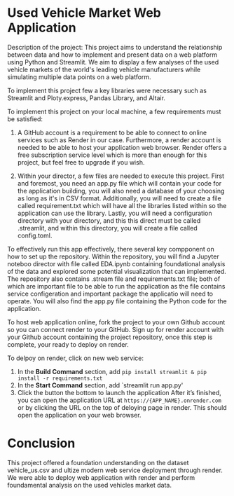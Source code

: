 # Used Vehicle Market Web Application

Description of the project:
This project aims to understand the relationship between data and how to implement and present data on a web platform using Python and Streamlit. We aim to display a few analyses of the used vehicle markets of the world's leading vehicle manufacturers while simulating multiple data points on a web platform. 

To implement this project few a key libraries were necessary such as Streamlit and Ploty.express, Pandas Library, and Altair. 

To implement this project on your local machine, a few requirements must be satisfied:

1. A GitHub account is a requirement to be able to connect to online services such as Render in our case. Furthermore, a render account is needed to be able to host your application web browser. Render offers a free subscription service level which is more than enough for this project, but feel free to upgrade if you wish. 

2. Within your director, a few files are needed to execute this project. First and foremost, you need an app.py file which will contain your code for the application building, you will also need a database of your choosing as long as it's in CSV format. Additionally, you will need to create a file called requirement.txt which will have all the libraries listed within so the application can use the library. Lastly, you will need a configuration directory with your directory, and this this direct must be called .streamlit, and within this directory, you will create a file called config.toml.


To effectively run this app effectively, there several key compponent on how to set up the repository. Within the repository, you will find a Jupyter noteboo director with file called EDA.ipynb containing foundational analysis of the data and explored some potential visualization that can implemented. The repository also contains .stream file and requirements.txt file; both of which are important file to be able to run the application as the file contains service configeration and  important package the applicatio will need to operate. You will also find the app.py file containing the Python code for the application. 

To host web application online, fork the project to your own Github account so you can connect render to your GitHub. Sign up for render account with your Github account containing the project repository, once this step is complete, your ready to deploy on render. 

To delpoy on render, click on new web service:
1. In the **Build Command** section,  add `pip install streamlit & pip install -r requirements.txt`
2. In the **Start Command** section, add `streamlit run app.py'
3. Click the button the bottom to launch the application
After it’s finished, you can open the application URL at `https://{APP_NAME}.onrender.com` or by clicking the URL on the top of deloying page in render. This should open the application on your web browser.

# Conclusion
This project offered a foundation understanding on the dataset vehicle_us.csv and ultize modern web service deployment through render. We were able to deploy web application with render and perform foundamental analysis on the used vehicles market data. 